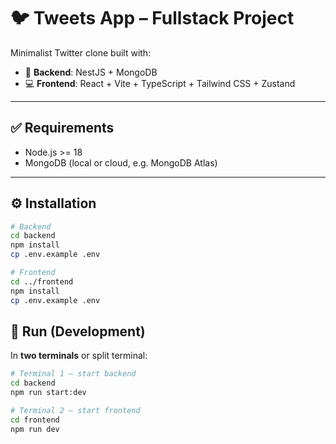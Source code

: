 # 🐦 Tweets App – Fullstack Project

Minimalist Twitter clone built with:

- 🧠 **Backend**: NestJS + MongoDB
- 💻 **Frontend**: React + Vite + TypeScript + Tailwind CSS + Zustand

---

## ✅ Requirements

- Node.js >= 18
- MongoDB (local or cloud, e.g. MongoDB Atlas)

---

## ⚙️ Installation

```bash
# Backend
cd backend
npm install
cp .env.example .env

# Frontend
cd ../frontend
npm install
cp .env.example .env
```
## 🚀 Run (Development)

In **two terminals** or split terminal:

```bash
# Terminal 1 – start backend
cd backend
npm run start:dev

# Terminal 2 – start frontend
cd frontend
npm run dev
